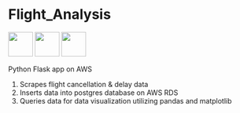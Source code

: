 # Flight_Analysis
<div id="badges">
  <img src="https://user-images.githubusercontent.com/102629027/181946301-ac3bf68f-83b9-45ee-b59c-e13785c6dc5f.png" width="50" height="50"/>
  <img src="https://user-images.githubusercontent.com/102629027/181950938-c0fff1d1-2aae-4a7a-a298-dbd9ed66ae54.png" width="50" height="50"/>
  <img src="https://user-images.githubusercontent.com/102629027/181937283-4e85e57e-3d2a-4fdb-9dd6-442929fe95fb.png" width="50" height="50"/>
</div>  

Python Flask app on AWS

1. Scrapes flight cancellation & delay data
2. Inserts data into postgres database on AWS RDS
3. Queries data for data visualization utilizing pandas and matplotlib
